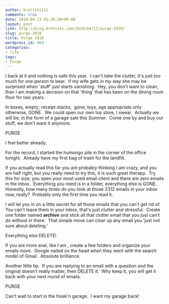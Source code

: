 ```yaml
---
author: brettski111
comments: true
date: 2010-04-13 02:20:38+00:00
layout: post
link: http://blog.brettski.com/2010/04/12/purge-2010/
slug: purge-2010
title: Purge 2010
wordpress_id: 464
categories:
- life
tags:
- Purge
---
```


I back at it and nothing is safe this year.  I can't take the clutter, it's just too much for one person to bear.  If my wife gets in my way she may be surprised when 'stuff' just starts vanishing.  Hey, you don't want to clean, than I am making a decision on that 'thing' that has been on the dining room floor for two years.

In boxes, empty; receipt stacks,  gone; toys, age appropriate only otherwise, GONE.  We could open our own toy store, I swear.  Actually we will be, in the form of a garage sale this Summer.  Come one by and buy our stuff, we don't want it anymore.

PURGE

I feel better already.

For the record, I started the humongo pile in the corner of the office tonight.  Already have my first bag of trash for the landfill.

If you actually read this far you are probably thinking I am crazy, and you are half right, but you really need to try this, it is such great therapy.  Try this for size; you open your most used email client and there are zero emails in the inbox.  Everything you need is in a folder, everything else is GONE.  Honestly, how many times do you look at those 2312 emails in your inbox now, really?  Probably only the first time you read it.

I will let you in on a little secret for all those emails that you can't get rid of.  You can't leave them in your inbox, that's just clutter and stressful.  Create one folder named **archive** and stick all that clutter email that you just can't do without in there.  That simple move can clear up any email you 'just not sure about deleting.'

Everything else DELETE!

If you are more anal, like I am , create a few folders and organize your emails more.  Google nailed on the head when they went with the search model of Gmail.  Absolute brilliance.

Another little tip.  If you are replying to an email with a question and the original doesn't really matter, then DELETE it.  Why keep it, you will get it back with your next round of emails.

PURGE

Can't wait to start in the freak'n garage.  I want my garage back!
